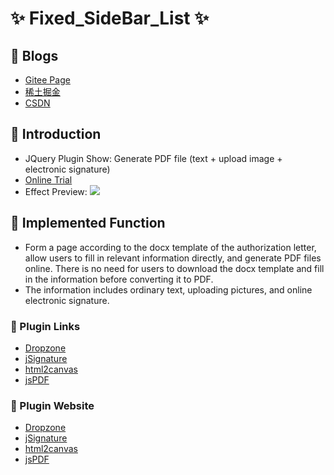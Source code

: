 # ✨ Fixed_SideBar_List ✨

## 🍬 Blogs

- [Gitee Page](https://yuziikuko.gitee.io/articles/00.html)
- [稀土掘金]()
- [CSDN]()

## 🍮 Introduction

- JQuery Plugin Show: Generate PDF file (text + upload image + electronic signature)
- [Online Trial](https://codesandbox.io/s/msg-to-pdf-so1f4b?file=/index.html)
- Effect Preview:
  ![](./AnimateEffect.gif)

## 🍫 Implemented Function

- Form a page according to the docx template of the authorization letter, allow users to fill in relevant information directly, and generate PDF files online. There is no need for users to download the docx template and fill in the information before converting it to PDF.
- The information includes ordinary text, uploading pictures, and online electronic signature.

### 🍰 Plugin Links

- [Dropzone](https://cdnjs.cloudflare.com/ajax/libs/dropzone/5.9.3/dropzone.min.js)
- [jSignature](https://cdnjs.cloudflare.com/ajax/libs/jSignature/2.1.3/jSignature.min.js)
- [html2canvas](https://cdnjs.cloudflare.com/ajax/libs/html2canvas/1.4.1/html2canvas.min.js)
- [jsPDF](https://cdnjs.cloudflare.com/ajax/libs/jspdf/1.5.3/jspdf.min.js)

### 🍭 Plugin Website

- [Dropzone](https://docs.dropzone.dev/configuration/basics/configuration-options)
- [jSignature](http://www.unbolt.net/jSignature/)
- [html2canvas](https://html2canvas.hertzen.com/)
- [jsPDF](https://parall.ax/products/jspdf)
